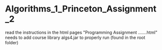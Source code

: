 # Algorithms_1_Princeton_Assignment_2

read the instructions in the html pages "Programming Assignment .......html"
needs to add course library algs4.jar to properly run (found in the root folder)
